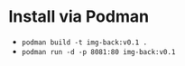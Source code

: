 # Install via Podman
- `podman build -t img-back:v0.1 .` 
- `podman run -d -p 8081:80 img-back:v0.1`